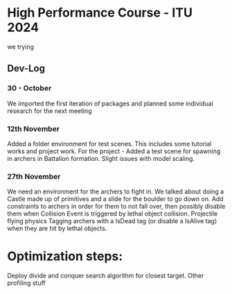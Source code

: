 # High Performance Course - ITU 2024
we trying

## Dev-Log
### 30 - October
We imported the first iteration of packages and planned some individual research for the next meeting

### 12th November
Added a folder environment for test scenes. This includes some tutorial works and project work.
For the project - Added a test scene for spawning in archers in Battalion formation. Slight issues with model scaling.

### 27th November

We need an environment for the archers to fight in. We talked about doing a Castle made up of primitives and a slide for the boulder to go down on.
Add constraints to archers in order for them to not fall over, then possibly disable them when Collision Event is triggered by lethal object collision.
Projectile flying physics
Tagging archers with a IsDead tag (or disable a IsAlive tag) when they are hit by lethal objects.


# Optimization steps:
Deploy divide and conquer search algorithm for closest target.
Other profiling stuff
